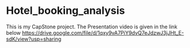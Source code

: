 # Hotel_booking_analysis
This is my CapStone project.
The Presentation video is given in the link below
https://drive.google.com/file/d/1qxy9vA7PiY9dvQ7eJdzwJ3jJHt_E-sdK/view?usp=sharing
